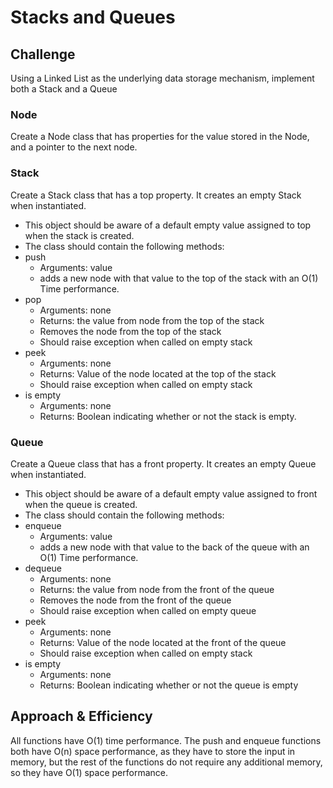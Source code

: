 # Stacks and Queues

## Challenge

Using a Linked List as the underlying data storage mechanism, implement both a Stack and a Queue

### Node

Create a Node class that has properties for the value stored in the Node, and a pointer to the next node.

### Stack

Create a Stack class that has a top property. It creates an empty Stack when instantiated.

- This object should be aware of a default empty value assigned to top when the stack is created.
- The class should contain the following methods:
- push
  - Arguments: value
  - adds a new node with that value to the top of the stack with an O(1) Time performance.
- pop
  - Arguments: none
  - Returns: the value from node from the top of the stack
  - Removes the node from the top of the stack
  - Should raise exception when called on empty stack
- peek
  - Arguments: none
  - Returns: Value of the node located at the top of the stack
  - Should raise exception when called on empty stack
- is empty
  - Arguments: none
  - Returns: Boolean indicating whether or not the stack is empty.

### Queue

Create a Queue class that has a front property. It creates an empty Queue when instantiated.

- This object should be aware of a default empty value assigned to front when the queue is created.
- The class should contain the following methods:
- enqueue
  - Arguments: value
  - adds a new node with that value to the back of the queue with an O(1) Time performance.
- dequeue
  - Arguments: none
  - Returns: the value from node from the front of the queue
  - Removes the node from the front of the queue
  - Should raise exception when called on empty queue
- peek
  - Arguments: none
  - Returns: Value of the node located at the front of the queue
  - Should raise exception when called on empty stack
- is empty
  - Arguments: none
  - Returns: Boolean indicating whether or not the queue is empty

## Approach & Efficiency

All functions have O(1) time performance. The push and enqueue functions both have O(n) space performance, as they have to store the input in memory, but the rest of the functions do not require any additional memory, so they have O(1) space performance.
